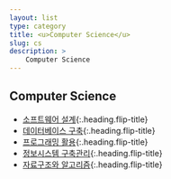 ```yaml
---
layout: list
type: category
title: <u>Computer Science</u>
slug: cs
description: >
    Computer Science
---
```


## Computer Science
* [소프트웨어 설계]{:.heading.flip-title}
* [데이터베이스 구축]{:.heading.flip-title}
* [프로그래밍 활용]{:.heading.flip-title}
* [정보시스템 구축관리]{:.heading.flip-title}
* [자료구조와 알고리즘]{:.heading.flip-title}

[소프트웨어 설계]: /software-design/
[데이터베이스 구축]: /database-construct/
[프로그래밍 활용]: /leverage-programming/
[정보시스템 구축관리]: /information-system/
[자료구조와 알고리즘]: /data-structure-algorithm/
